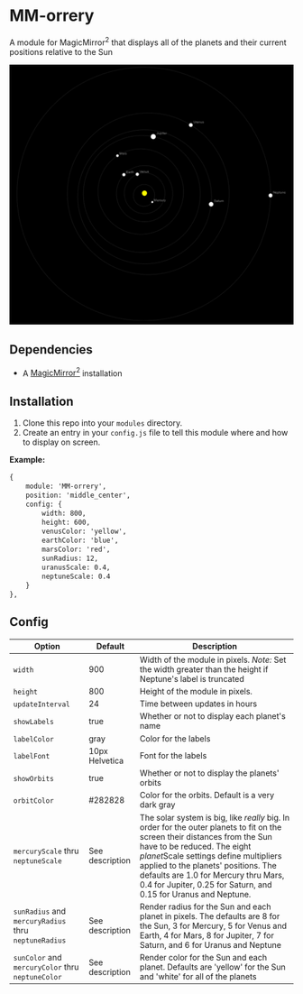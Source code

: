 # MM-orrery
A module for MagicMirror<sup>2</sup> that displays all of the planets and their current positions relative to the Sun

<img src="./screenshot/MM-orrery-screenshot.png" width="800px">

## Dependencies
  * A [MagicMirror<sup>2</sup>](https://magicmirror.builders/) installation

## Installation
  1. Clone this repo into your `modules` directory.
  2. Create an entry in your `config.js` file to tell this module where and how to display on screen.

 **Example:**
```
{
    module: 'MM-orrery',
    position: 'middle_center',
    config: {
        width: 800,
        height: 600,
        venusColor: 'yellow',
        earthColor: 'blue',
        marsColor: 'red',
        sunRadius: 12,
        uranusScale: 0.4,
        neptuneScale: 0.4
    }
},
```
## Config
| **Option**                                           | **Default**     | **Description**                                                                                                                                                                                                                                                                                                                                        |
| ---------------------------------------------------- | --------------- | ------------------------------------------------------------------------------------------------------------------------------------------------------------------------------------------------------------------------------------------------------------------------------------------------------------------------------------------------------ |
| `width`                                              | 900             | Width of the module in pixels. *Note:* Set the width greater than the height if Neptune's label is truncated                                                                                                                                                                                                                                           |
| `height`                                             | 800             | Height of the module in pixels.                                                                                                                                                                                                                                                                                                                        |
| `updateInterval`                                     | 24              | Time between updates in hours                                                                                                                                                                                                                                                                                                                          |
| `showLabels`                                         | true            | Whether or not to display each planet's name                                                                                                                                                                                                                                                                                                           |
| `labelColor`                                         | gray            | Color for the labels                                                                                                                                                                                                                                                                                                                                   |
| `labelFont`                                          | 10px Helvetica  | Font for the labels                                                                                                                                                                                                                                                                                                                                    |
| `showOrbits`                                         | true            | Whether or not to display the planets' orbits                                                                                                                                                                                                                                                                                                          |
| `orbitColor`                                         | #282828         | Color for the orbits. Default is a very dark gray                                                                                                                                                                                                                                                                                                      |
| `mercuryScale` thru `neptuneScale`                   | See description | The solar system is big, like *really* big. In order for the outer planets to fit on the screen their distances from the Sun have to be reduced. The eight *planet*Scale settings define multipliers applied to the planets' positions. The defaults are 1.0 for Mercury thru Mars, 0.4 for Jupiter, 0.25 for Saturn, and 0.15 for Uranus and Neptune. |
| `sunRadius` and `mercuryRadius` thru `neptuneRadius` | See description | Render radius for the Sun and each planet in pixels. The defaults are 8 for the Sun, 3 for Mercury, 5 for Venus and Earth, 4 for Mars, 8 for Jupiter, 7 for Saturn, and 6 for Uranus and Neptune                                                                                                                                                       |
| `sunColor` and `mercuryColor` thru `neptuneColor`    | See description | Render color for the Sun and each planet. Defaults are 'yellow' for the Sun and 'white' for all of the planets                                                                                                                                                                                                                                         |


